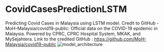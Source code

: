 # CovidCasesPredictionLSTM
Predicting Covid Cases in Malaysia using LSTM model.
Credit to GitHub - MoH-Malaysia/covid19-public: Official data on the COVID-19 epidemic in Malaysia. Powered by CPRC, CPRC Hospital System, MKAK, and MySejahtera.
Link to the credited GitHub : https://github.com/MoH-Malaysia/covid19-public
![model_architecture](https://github.com/NikArif/CovidCasesPredictionLSTM/assets/73321853/7a1805e5-d91b-4d4e-9e5c-74efba3a6928)
